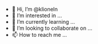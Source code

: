 - 👋 Hi, I’m @klioneln
- 👀 I’m interested in ...
- 🌱 I’m currently learning ...
- 💞️ I’m looking to collaborate on ...
- 📫 How to reach me ...

<!---
klioneln/klioneln is a ✨ special ✨ repository because its `README.md` (this file) appears on your GitHub profile.
You can click the Preview link to take a look at your changes.
--->
